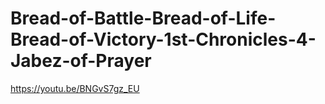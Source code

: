 # Bread-of-Battle-Bread-of-Life-Bread-of-Victory-1st-Chronicles-4-Jabez-of-Prayer
https://youtu.be/BNGvS7gz_EU
